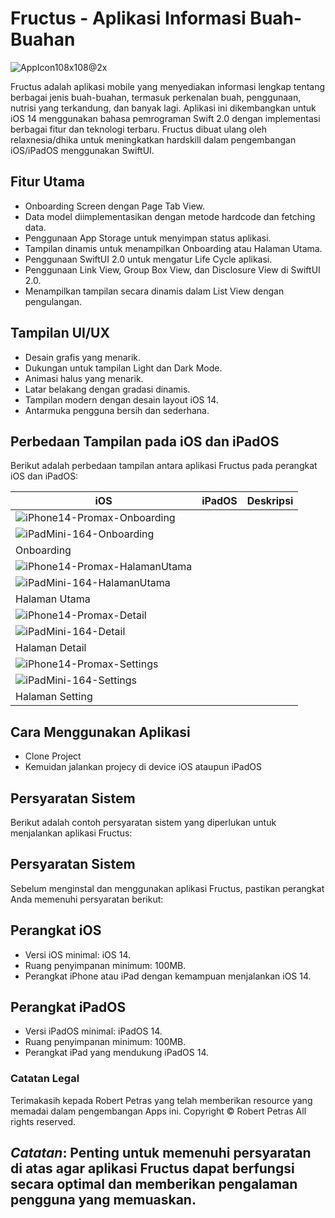# Fructus - Aplikasi Informasi Buah-Buahan

![AppIcon108x108@2x](https://github.com/realxnesia/Fructus/assets/44283430/649cbc56-3c8b-4377-87ae-4f543d8e02a7)


Fructus adalah aplikasi mobile yang menyediakan informasi lengkap tentang berbagai jenis buah-buahan, termasuk perkenalan buah, penggunaan, nutrisi yang terkandung, dan banyak lagi. Aplikasi ini dikembangkan untuk iOS 14 menggunakan bahasa pemrograman Swift 2.0 dengan implementasi berbagai fitur dan teknologi terbaru.
Fructus dibuat ulang oleh relaxnesia/dhika untuk meningkatkan hardskill dalam pengembangan iOS/iPadOS menggunakan SwiftUI.

## Fitur Utama

- Onboarding Screen dengan Page Tab View.
- Data model diimplementasikan dengan metode hardcode dan fetching data.
- Penggunaan App Storage untuk menyimpan status aplikasi.
- Tampilan dinamis untuk menampilkan Onboarding atau Halaman Utama.
- Penggunaan SwiftUI 2.0 untuk mengatur Life Cycle aplikasi.
- Penggunaan Link View, Group Box View, dan Disclosure View di SwiftUI 2.0.
- Menampilkan tampilan secara dinamis dalam List View dengan pengulangan.

## Tampilan UI/UX

- Desain grafis yang menarik.
- Dukungan untuk tampilan Light dan Dark Mode.
- Animasi halus yang menarik.
- Latar belakang dengan gradasi dinamis.
- Tampilan modern dengan desain layout iOS 14.
- Antarmuka pengguna bersih dan sederhana.

## Perbedaan Tampilan pada iOS dan iPadOS

Berikut adalah perbedaan tampilan antara aplikasi Fructus pada perangkat iOS dan iPadOS:

| iOS | iPadOS | Deskripsi |
|-----|-------|-----------|
| ![iPhone14-Promax-Onboarding](https://github.com/realxnesia/Fructus/assets/44283430/2cfb959c-d7de-4a51-93a1-09993a4374b5)
 | ![iPadMini-164-Onboarding](https://github.com/realxnesia/Fructus/assets/44283430/8499e88e-2e78-4bc5-bfdb-0df4b575728a)
 | Onboarding |
| ![iPhone14-Promax-HalamanUtama](https://github.com/realxnesia/Fructus/assets/44283430/cf04823d-e6cd-49c4-8757-e2760cf88419)
 | ![iPadMini-164-HalamanUtama](https://github.com/realxnesia/Fructus/assets/44283430/9ef4e578-b113-43e4-a71c-1227aab5d723)
 | Halaman Utama |
| ![iPhone14-Promax-Detail](https://github.com/realxnesia/Fructus/assets/44283430/4b248fb3-315b-439a-b9ea-ca2b2475fe19)
 |  ![iPadMini-164-Detail](https://github.com/realxnesia/Fructus/assets/44283430/86b2ebef-4b47-46ad-9bf4-525d8539bfe6)
| Halaman Detail |
| ![iPhone14-Promax-Settings](https://github.com/realxnesia/Fructus/assets/44283430/f3c1fb88-c8e0-4289-899b-91aab2d415c9)
 | ![iPadMini-164-Settings](https://github.com/realxnesia/Fructus/assets/44283430/e5fec42b-3982-4ecb-a4d3-b04bd25b3be6)
 | Halaman Setting |

## Cara Menggunakan Aplikasi
- Clone Project
- Kemuidan jalankan projecy di device iOS ataupun iPadOS

## Persyaratan Sistem
Berikut adalah contoh persyaratan sistem yang diperlukan untuk menjalankan aplikasi Fructus:

## Persyaratan Sistem

Sebelum menginstal dan menggunakan aplikasi Fructus, pastikan perangkat Anda memenuhi persyaratan berikut:

## Perangkat iOS

- Versi iOS minimal: iOS 14.
- Ruang penyimpanan minimum: 100MB.
- Perangkat iPhone atau iPad dengan kemampuan menjalankan iOS 14.

## Perangkat iPadOS

- Versi iPadOS minimal: iPadOS 14.
- Ruang penyimpanan minimum: 100MB.
- Perangkat iPad yang mendukung iPadOS 14.

### Catatan Legal

Terimakasih kepada Robert Petras yang telah memberikan resource yang memadai dalam pengembangan Apps ini.
Copyright © Robert Petras All rights reserved.

*Catatan*: Penting untuk memenuhi persyaratan di atas agar aplikasi Fructus dapat berfungsi secara optimal dan memberikan pengalaman pengguna yang memuaskan.
---
